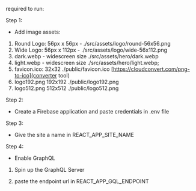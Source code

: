 <!--
docker:
https://medium.com/devops-with-valentine/how-to-deploy-a-docker-container-to-aws-elastic-beanstalk-using-aws-cli-87ccef0d5189

.ebextensions
https://johanrin.medium.com/i-deployed-a-server-side-react-app-with-aws-elastic-beanstalk-heres-what-i-learned-34c8399079c5
-->
required to run:

Step 1:

-   Add image assets:

1. Round Logo: 56px x 56px - ./src/assets/logo/round-56x56.png
2. Wide Logo: 56px x 112px - ./src/assets/logo/wide-56x112.png
3. dark.webp - widescreen size ./src/assets/hero/dark.webp
4. light.webp - widescreen size ./src/assets/hero/light.webp;
5. favicon.ico: 32x32 ./public/favicon.ico [https://cloudconvert.com/png-to-ico](converter tool)
6. logo192.png 192x192 ./public/logo192.png
7. logo512.png 512x512 ./public/logo512.png

Step 2:

-   Create a Firebase application and paste credentials in .env file

Step 3:

-   Give the site a name in REACT_APP_SITE_NAME

Step 4:

-   Enable GraphQL

1. Spin up the GraphQL Server

2. paste the endpoint url in REACT_APP_GQL_ENDPOINT
